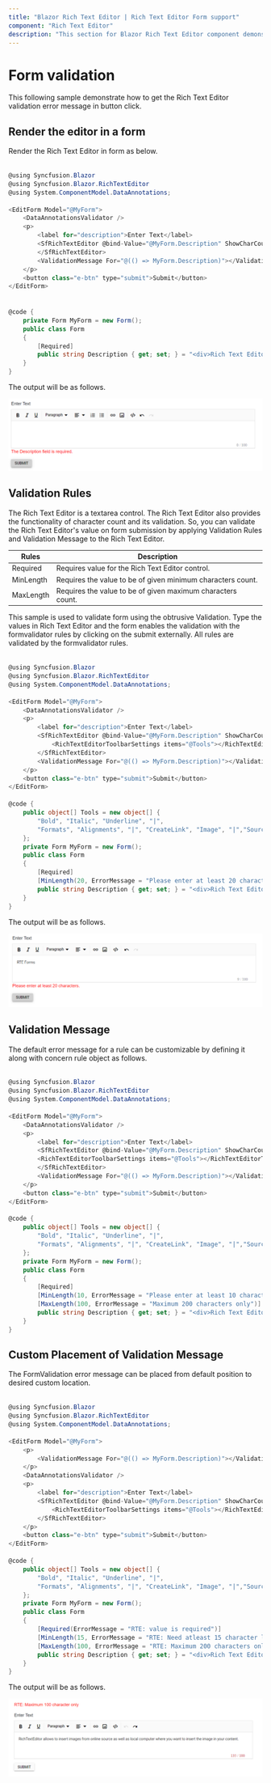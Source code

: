 ```yaml
---
title: "Blazor Rich Text Editor | Rich Text Editor Form support"
component: "Rich Text Editor"
description: "This section for Blazor Rich Text Editor component demonstrates that how to work with form and it's validation."
---
```


# Form validation

This following sample demonstrate how to get the Rich Text Editor validation error message in button click.

## Render the editor in a form

Render the Rich Text Editor in form as below.

```csharp

@using Syncfusion.Blazor
@using Syncfusion.Blazor.RichTextEditor
@using System.ComponentModel.DataAnnotations;

<EditForm Model="@MyForm">
    <DataAnnotationsValidator />
    <p>
        <label for="description">Enter Text</label>
        <SfRichTextEditor @bind-Value="@MyForm.Description" ShowCharCount="true" MaxLength="200">
        </SfRichTextEditor>
        <ValidationMessage For="@(() => MyForm.Description)"></ValidationMessage>
    </p>
    <button class="e-btn" type="submit">Submit</button>
</EditForm>


@code {
    private Form MyForm = new Form();
    public class Form
    {
        [Required]
        public string Description { get; set; } = "<div>Rich Text Editor allows to insert images from online source as well as local computer where you want to insert the image in your content.</div>";
    }
}

```

The output will be as follows.

![Form](./images/default-validation.png)

## Validation Rules

The Rich Text Editor is a textarea control. The Rich Text Editor also provides the functionality of character count and its validation. So, you can validate the Rich Text Editor's value on form submission by applying Validation Rules and Validation Message to the Rich Text Editor.

| Rules | Description |
|----------------|---------|
| Required | Requires value for the Rich Text Editor control.|
| MinLength | Requires the value to be of given minimum characters count.|
| MaxLength | Requires the value to be of given maximum characters count.|

This sample is used to validate form using the obtrusive Validation. Type the values in Rich Text Editor and the form enables the validation with the formvalidator rules by clicking on the submit externally. All rules are validated by the formvalidator rules.

```csharp

@using Syncfusion.Blazor
@using Syncfusion.Blazor.RichTextEditor
@using System.ComponentModel.DataAnnotations;

<EditForm Model="@MyForm">
    <DataAnnotationsValidator />
    <p>
        <label for="description">Enter Text</label>
        <SfRichTextEditor @bind-Value="@MyForm.Description" ShowCharCount="true" MaxLength="200" Placeholder="Type something">
            <RichTextEditorToolbarSettings items="@Tools"></RichTextEditorToolbarSettings>
        </SfRichTextEditor>
        <ValidationMessage For="@(() => MyForm.Description)"></ValidationMessage>
    </p>
    <button class="e-btn" type="submit">Submit</button>
</EditForm>

@code {
    public object[] Tools = new object[] {
        "Bold", "Italic", "Underline", "|",
        "Formats", "Alignments", "|", "CreateLink", "Image", "|","SourceCode", "|", "Undo", "Redo"
    };
    private Form MyForm = new Form();
    public class Form
    {
        [Required]
        [MinLength(20, ErrorMessage = "Please enter at least 20 characters.")]
        public string Description { get; set; } = "<div>Rich Text Editor allows to insert images from online source as well as local computer where you want to insert the image in your content.</div>";
    }
}

```

The output will be as follows.

![Form validation](./images/validation-message.png)

## Validation Message

The default error message for a rule can be customizable by defining it along with concern rule object as follows.

```csharp

@using Syncfusion.Blazor
@using Syncfusion.Blazor.RichTextEditor
@using System.ComponentModel.DataAnnotations;

<EditForm Model="@MyForm">
    <DataAnnotationsValidator />
    <p>
        <label for="description">Enter Text</label>
        <SfRichTextEditor @bind-Value="@MyForm.Description" ShowCharCount="true" MaxLength="200" Placeholder="Type something">
        <RichTextEditorToolbarSettings items="@Tools"></RichTextEditorToolbarSettings>
        </SfRichTextEditor>
        <ValidationMessage For="@(() => MyForm.Description)"></ValidationMessage>
    </p>
    <button class="e-btn" type="submit">Submit</button>
</EditForm>

@code {
    public object[] Tools = new object[] {
        "Bold", "Italic", "Underline", "|",
        "Formats", "Alignments", "|", "CreateLink", "Image", "|","SourceCode", "|", "Undo", "Redo"
    };
    private Form MyForm = new Form();
    public class Form
    {
        [Required]
        [MinLength(10, ErrorMessage = "Please enter at least 10 characters.")]
        [MaxLength(100, ErrorMessage = "Maximum 200 characters only")]
        public string Description { get; set; } = "<div>Rich Text Editor allows to insert images from online source as well as local computer where you want to insert the image in your content.</div>";
    }
}

```

## Custom Placement of Validation Message

The FormValidation error message can be placed from default position to desired custom location.

```csharp

@using Syncfusion.Blazor
@using Syncfusion.Blazor.RichTextEditor
@using System.ComponentModel.DataAnnotations;

<EditForm Model="@MyForm">
    <p>
        <ValidationMessage For="@(() => MyForm.Description)"></ValidationMessage>
    </p>
    <DataAnnotationsValidator />
    <p>
        <label for="description">Enter Text</label>
        <SfRichTextEditor @bind-Value="@MyForm.Description" ShowCharCount="true" MaxLength="200" Placeholder="Type something">
            <RichTextEditorToolbarSettings items="@Tools"></RichTextEditorToolbarSettings>
        </SfRichTextEditor>
    </p>
    <button class="e-btn" type="submit">Submit</button>
</EditForm>

@code {
    public object[] Tools = new object[] {
        "Bold", "Italic", "Underline", "|",
        "Formats", "Alignments", "|", "CreateLink", "Image", "|","SourceCode", "|", "Undo", "Redo"
    };
    private Form MyForm = new Form();
    public class Form
    {
        [Required(ErrorMessage = "RTE: value is required")]
        [MinLength(15, ErrorMessage = "RTE: Need atleast 15 character length")]
        [MaxLength(100, ErrorMessage = "RTE: Maximum 200 characters only")]
        public string Description { get; set; } = "<div>Rich Text Editor allows to insert images from online source as well as local computer where you want to insert the image in your content.</div>";
    }
}

```

The output will be as follows.

![Custom placement](./images/custom-placement.png)
